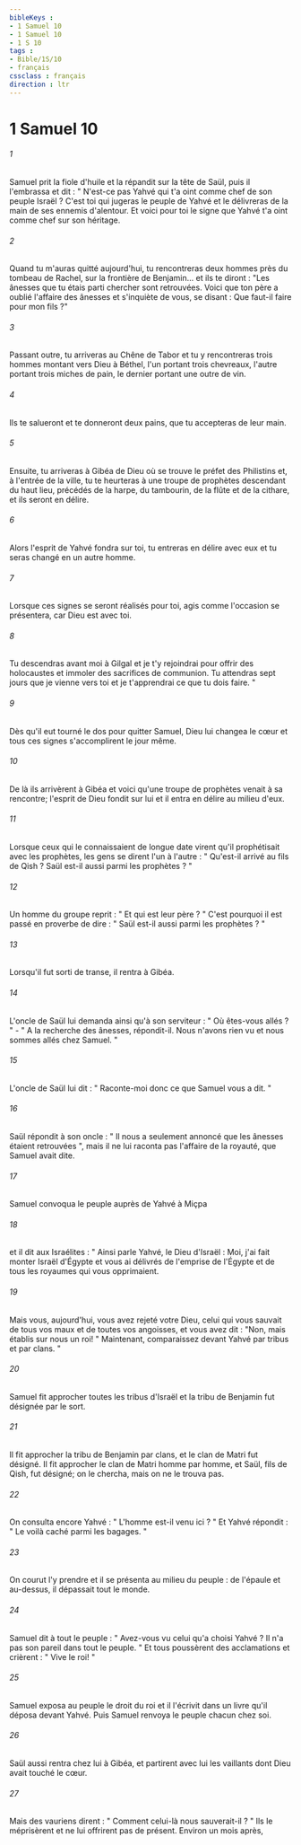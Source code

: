 ```yaml
---
bibleKeys : 
- 1 Samuel 10
- 1 Samuel 10
- 1 S 10
tags : 
- Bible/1S/10
- français
cssclass : français
direction : ltr
---
```


# 1 Samuel 10

###### 1
Samuel prit la fiole d'huile et la répandit sur la tête de Saül, puis il l'embrassa et dit : " N'est-ce pas Yahvé qui t'a oint comme chef de son peuple Israël ? C'est toi qui jugeras le peuple de Yahvé et le délivreras de la main de ses ennemis d'alentour. Et voici pour toi le signe que Yahvé t'a oint comme chef sur son héritage. 
###### 2
Quand tu m'auras quitté aujourd'hui, tu rencontreras deux hommes près du tombeau de Rachel, sur la frontière de Benjamin... et ils te diront : "Les ânesses que tu étais parti chercher sont retrouvées. Voici que ton père a oublié l'affaire des ânesses et s'inquiète de vous, se disant : Que faut-il faire pour mon fils ?" 
###### 3
Passant outre, tu arriveras au Chêne de Tabor et tu y rencontreras trois hommes montant vers Dieu à Béthel, l'un portant trois chevreaux, l'autre portant trois miches de pain, le dernier portant une outre de vin. 
###### 4
Ils te salueront et te donneront deux pains, que tu accepteras de leur main. 
###### 5
Ensuite, tu arriveras à Gibéa de Dieu où se trouve le préfet des Philistins et, à l'entrée de la ville, tu te heurteras à une troupe de prophètes descendant du haut lieu, précédés de la harpe, du tambourin, de la flûte et de la cithare, et ils seront en délire. 
###### 6
Alors l'esprit de Yahvé fondra sur toi, tu entreras en délire avec eux et tu seras changé en un autre homme. 
###### 7
Lorsque ces signes se seront réalisés pour toi, agis comme l'occasion se présentera, car Dieu est avec toi. 
###### 8
Tu descendras avant moi à Gilgal et je t'y rejoindrai pour offrir des holocaustes et immoler des sacrifices de communion. Tu attendras sept jours que je vienne vers toi et je t'apprendrai ce que tu dois faire. " 
###### 9
Dès qu'il eut tourné le dos pour quitter Samuel, Dieu lui changea le cœur et tous ces signes s'accomplirent le jour même. 
###### 10
De là ils arrivèrent à Gibéa et voici qu'une troupe de prophètes venait à sa rencontre; l'esprit de Dieu fondit sur lui et il entra en délire au milieu d'eux. 
###### 11
Lorsque ceux qui le connaissaient de longue date virent qu'il prophétisait avec les prophètes, les gens se dirent l'un à l'autre : " Qu'est-il arrivé au fils de Qish ? Saül est-il aussi parmi les prophètes ? " 
###### 12
Un homme du groupe reprit : " Et qui est leur père ? " C'est pourquoi il est passé en proverbe de dire : " Saül est-il aussi parmi les prophètes ? " 
###### 13
Lorsqu'il fut sorti de transe, il rentra à Gibéa. 
###### 14
L'oncle de Saül lui demanda ainsi qu'à son serviteur : " Où êtes-vous allés ? " - " A la recherche des ânesses, répondit-il. Nous n'avons rien vu et nous sommes allés chez Samuel. " 
###### 15
L'oncle de Saül lui dit : " Raconte-moi donc ce que Samuel vous a dit. " 
###### 16
Saül répondit à son oncle : " Il nous a seulement annoncé que les ânesses étaient retrouvées ", mais il ne lui raconta pas l'affaire de la royauté, que Samuel avait dite. 
###### 17
Samuel convoqua le peuple auprès de Yahvé à Miçpa 
###### 18
et il dit aux Israélites : " Ainsi parle Yahvé, le Dieu d'Israël : Moi, j'ai fait monter Israël d'Égypte et vous ai délivrés de l'emprise de l'Égypte et de tous les royaumes qui vous opprimaient. 
###### 19
Mais vous, aujourd'hui, vous avez rejeté votre Dieu, celui qui vous sauvait de tous vos maux et de toutes vos angoisses, et vous avez dit : "Non, mais établis sur nous un roi! " Maintenant, comparaissez devant Yahvé par tribus et par clans. " 
###### 20
Samuel fit approcher toutes les tribus d'Israël et la tribu de Benjamin fut désignée par le sort. 
###### 21
Il fit approcher la tribu de Benjamin par clans, et le clan de Matri fut désigné. Il fit approcher le clan de Matri homme par homme, et Saül, fils de Qish, fut désigné; on le chercha, mais on ne le trouva pas. 
###### 22
On consulta encore Yahvé : " L'homme est-il venu ici ? " Et Yahvé répondit : " Le voilà caché parmi les bagages. " 
###### 23
On courut l'y prendre et il se présenta au milieu du peuple : de l'épaule et au-dessus, il dépassait tout le monde. 
###### 24
Samuel dit à tout le peuple : " Avez-vous vu celui qu'a choisi Yahvé ? Il n'a pas son pareil dans tout le peuple. " Et tous poussèrent des acclamations et crièrent : " Vive le roi! " 
###### 25
Samuel exposa au peuple le droit du roi et il l'écrivit dans un livre qu'il déposa devant Yahvé. Puis Samuel renvoya le peuple chacun chez soi. 
###### 26
Saül aussi rentra chez lui à Gibéa, et partirent avec lui les vaillants dont Dieu avait touché le cœur. 
###### 27
Mais des vauriens dirent : " Comment celui-là nous sauverait-il ? " Ils le méprisèrent et ne lui offrirent pas de présent. Environ un mois après, 
